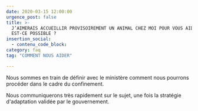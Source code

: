 ```yaml
---
date: 2020-03-15 12:00:00
urgence_post: false
title: >-
  J’AIMERAIS ACCUEILLIR PROVISOIREMENT UN ANIMAL CHEZ MOI POUR VOUS AIDER,
  EST-CE POSSIBLE ?​
insertion_social:
  - contenu_code_block:
category: faq
tag: "COMMENT NOUS AIDER"

---
```


Nous sommes en train de d&eacute;finir avec le minist&egrave;re comment nous pourrons proc&eacute;der dans le cadre du confinement.

Nous communiquerons tr&egrave;s rapidement sur le sujet, une fois la strat&eacute;gie d'adaptation valid&eacute;e par le gouvernement.